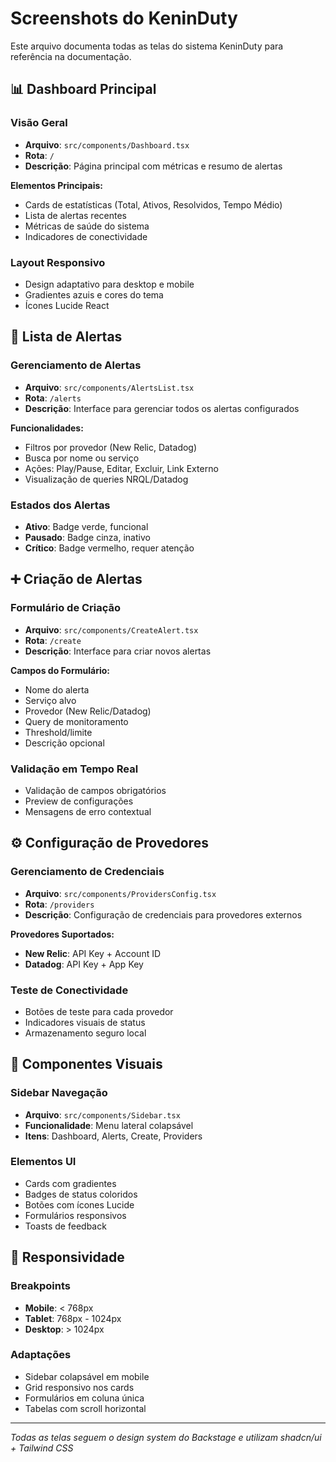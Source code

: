 
# Screenshots do KeninDuty

Este arquivo documenta todas as telas do sistema KeninDuty para referência na documentação.

## 📊 Dashboard Principal

### Visão Geral
- **Arquivo**: `src/components/Dashboard.tsx`
- **Rota**: `/`
- **Descrição**: Página principal com métricas e resumo de alertas

**Elementos Principais:**
- Cards de estatísticas (Total, Ativos, Resolvidos, Tempo Médio)
- Lista de alertas recentes
- Métricas de saúde do sistema
- Indicadores de conectividade

### Layout Responsivo
- Design adaptativo para desktop e mobile
- Gradientes azuis e cores do tema
- Ícones Lucide React

## 🔔 Lista de Alertas

### Gerenciamento de Alertas
- **Arquivo**: `src/components/AlertsList.tsx`
- **Rota**: `/alerts`
- **Descrição**: Interface para gerenciar todos os alertas configurados

**Funcionalidades:**
- Filtros por provedor (New Relic, Datadog)
- Busca por nome ou serviço
- Ações: Play/Pause, Editar, Excluir, Link Externo
- Visualização de queries NRQL/Datadog

### Estados dos Alertas
- **Ativo**: Badge verde, funcional
- **Pausado**: Badge cinza, inativo
- **Crítico**: Badge vermelho, requer atenção

## ➕ Criação de Alertas

### Formulário de Criação
- **Arquivo**: `src/components/CreateAlert.tsx`
- **Rota**: `/create`
- **Descrição**: Interface para criar novos alertas

**Campos do Formulário:**
- Nome do alerta
- Serviço alvo
- Provedor (New Relic/Datadog)
- Query de monitoramento
- Threshold/limite
- Descrição opcional

### Validação em Tempo Real
- Validação de campos obrigatórios
- Preview de configurações
- Mensagens de erro contextual

## ⚙️ Configuração de Provedores

### Gerenciamento de Credenciais
- **Arquivo**: `src/components/ProvidersConfig.tsx`
- **Rota**: `/providers`
- **Descrição**: Configuração de credenciais para provedores externos

**Provedores Suportados:**
- **New Relic**: API Key + Account ID
- **Datadog**: API Key + App Key

### Teste de Conectividade
- Botões de teste para cada provedor
- Indicadores visuais de status
- Armazenamento seguro local

## 🎨 Componentes Visuais

### Sidebar Navegação
- **Arquivo**: `src/components/Sidebar.tsx`
- **Funcionalidade**: Menu lateral colapsável
- **Itens**: Dashboard, Alerts, Create, Providers

### Elementos UI
- Cards com gradientes
- Badges de status coloridos
- Botões com ícones Lucide
- Formulários responsivos
- Toasts de feedback

## 📱 Responsividade

### Breakpoints
- **Mobile**: < 768px
- **Tablet**: 768px - 1024px  
- **Desktop**: > 1024px

### Adaptações
- Sidebar colapsável em mobile
- Grid responsivo nos cards
- Formulários em coluna única
- Tabelas com scroll horizontal

---

*Todas as telas seguem o design system do Backstage e utilizam shadcn/ui + Tailwind CSS*
